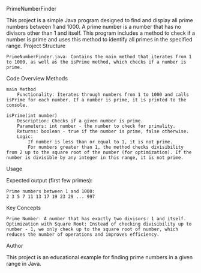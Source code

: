 PrimeNumberFinder

This project is a simple Java program designed to find and display all prime numbers between 1 and 1000. A prime number is a number that has no divisors other than 1 and itself. This program includes a method to check if a number is prime and uses this method to identify all primes in the specified range.
Project Structure

    PrimeNumberFinder.java: Contains the main method that iterates from 1 to 1000, as well as the isPrime method, which checks if a number is prime.

Code Overview
Methods

    main Method
        Functionality: Iterates through numbers from 1 to 1000 and calls isPrime for each number. If a number is prime, it is printed to the console.

    isPrime(int number)
        Description: Checks if a given number is prime.
        Parameters: int number - the number to check for primality.
        Returns: boolean - true if the number is prime, false otherwise.
        Logic:
            If number is less than or equal to 1, it is not prime.
            For numbers greater than 1, the method checks divisibility from 2 up to the square root of the number (for optimization). If the number is divisible by any integer in this range, it is not prime.

Usage

Expected output (first few primes):

    Prime numbers between 1 and 1000:
    2 3 5 7 11 13 17 19 23 29 ... 997

Key Concepts

    Prime Number: A number that has exactly two divisors: 1 and itself.
    Optimization with Square Root: Instead of checking divisibility up to number - 1, we only check up to the square root of number, which reduces the number of operations and improves efficiency.

Author

This project is an educational example for finding prime numbers in a given range in Java.


